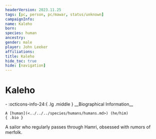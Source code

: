 ```yaml
---
headerVersion: 2023.11.25
tags: [pc, person, pc/mawar, status/unknown]
campaignInfo:
name: Kaleho
born:
species: human
ancestry:
gender: male
player: John Leeker
affiliations:
title: Kaleho
hide_toc: true
hide: [navigation]
---
```

# Kaleho
<div class="grid cards ext-narrow-margin ext-one-column" markdown>
- :octicons-info-24:{ .lg .middle } __Biographical Information__

    A [human](<../../../species/humans/humans.md>) (he/him)  
    { .bio }

</div>


A sailor who regularly passes through Hamri, obsessed with rumors of merfolk.